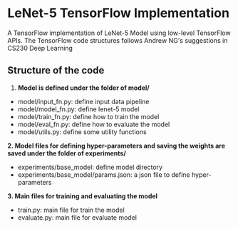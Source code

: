 # LeNet-5 TensorFlow Implementation
A TensorFlow implementation of LeNet-5 Model using low-level TensorFlow APIs. The TensorFlow code structures follows 
Andrew NG's suggestions in CS230 Deep Learning 

## Structure of the code
1. **Model is defined under the folder of model/**
* model/input_fn.py: define input data pipeline
* model/model_fn.py: define lenet-5 model
* model/train_fn.py: define how to train the model
* model/eval_fn.py: define how to evaluate the model
* model/utils.py: define some utility functions

**2. Model files for defining hyper-parameters and saving the weights are saved under the folder of experiments/**
* experiments/base_model: define model directory
* experiments/base_model/params.json: a json file to define hyper-parameters

**3. Main files for training and evaluating the model**
* train.py: main file for train the model
* evaluate.py: main file for evaluate model
